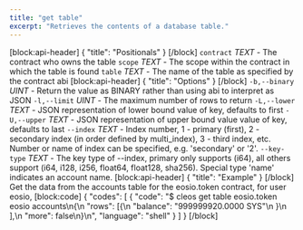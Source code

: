 ```yaml
---
title: "get table"
excerpt: "Retrieves the contents of a database table."
---
```

[block:api-header]
{
  "title": "Positionals"
}
[/block]
`contract` _TEXT_ - The contract who owns the table
`scope` _TEXT_ - The scope within the contract in which the table is found
`table` _TEXT_ - The name of the table as specified by the contract abi
[block:api-header]
{
  "title": "Options"
}
[/block]
`-b,--binary` _UINT_ - Return the value as BINARY rather than using abi to interpret as JSON
`-l,--limit` _UINT_ - The maximum number of rows to return
`-L,--lower` _TEXT_ - JSON representation of lower bound value of key, defaults to first
`-U,--upper` _TEXT_ - JSON representation of upper bound value value of key, defaults to last
`--index` _TEXT_ - Index number, 1 - primary (first), 2 - secondary index (in order defined by multi_index), 3 - third index, etc. Number or name of index can be specified, e.g. 'secondary' or '2'.
`--key-type` _TEXT_ - The key type of --index, primary only supports (i64), all others support (i64, i128, i256, float64, float128, sha256). Special type 'name' indicates an account name.
[block:api-header]
{
  "title": "Example"
}
[/block]
Get the data from the accounts table for the eosio.token contract, for user eosio,
[block:code]
{
  "codes": [
    {
      "code": "$ cleos get table eosio.token eosio accounts\n{\n  \"rows\": [{\n      \"balance\": \"999999920.0000 SYS\"\n    }\n  ],\n  \"more\": false\n}\n",
      "language": "shell"
    }
  ]
}
[/block]